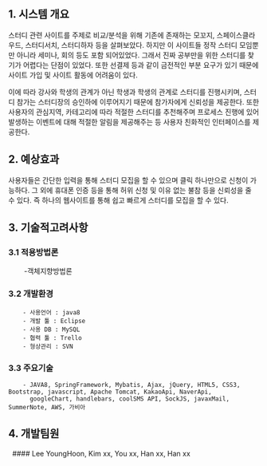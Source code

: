 
## 1. 시스템 개요
스터디 관련 사이트를 주제로 비교/분석을 위해 기존에 존재하는 모꼬지, 스페이스클라우드, 스터디서치, 스터디하자 등을 살펴보았다. 하지만 이 사이트들 정작 스터디 모임뿐만 아니라 세미나, 회의 등도 포함 되어있었다. 그래서 진짜 공부만을 위한 스터디를 찾기가 어렵다는 단점이 있었다. 또한 선결제 등과 같이 금전적인 부분 요구가 있기 때문에 사이트 가입 및 사이트 활동에 어려움이 있다.

이에 따라 강사와 학생의 관계가 아닌 학생과 학생의 관계로 스터디를 진행시키며, 스터디 참가는 스터디장의 승인하에 이루어지기 때문에 참가자에게 신뢰성을 제공한다. 또한 사용자의 관심지역, 카테고리에 따라 적절한 스터디를 추천해주며 프로세스 진행에 있어 발생하는 이벤트에 대해 적절한 알림을 제공해주는 등 사용자 친화적인 인터페이스를 제공한다.

## 2. 예상효과
사용자들은 간단한 입력을 통해 스터디 모집을 할 수 있으며 클릭 하나만으로 신청이 가능하다. 그 외에 휴대폰 인증 등을 통해 허위 신청 및 이유 없는 불참 등을 신뢰성을 줄 수 있다. 즉 하나의 웹사이트를 통해 쉽고 빠르게 스터디를 모집을 할 수 있다.

## 3. 기술적고려사항
 ### 3.1 적용방법론
         -객체지향방법론
 ### 3.2 개발환경
        - 사용언어 : java8
        - 개발 툴 : Eclipse
        - 사용 DB : MySQL
        - 협력 툴 : Trello
        - 형상관리 : SVN
 ### 3.3 주요기술
        - JAVA8, SpringFramework, Mybatis, Ajax, jQuery, HTML5, CSS3, Bootstrap, javascript, Apache Tomcat, KakaoApi, NaverApi,        
          googleChart, handlebars, coolSMS API, SockJS, javaxMail, SummerNote, AWS, 가비아
          
## 4. 개발팀원
   #### Lee YoungHoon, Kim xx, You xx, Han xx, Han xx
       
